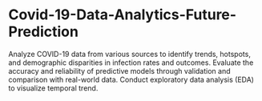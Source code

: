 # Covid-19-Data-Analytics-Future-Prediction
Analyze COVID-19 data from various sources to identify trends, hotspots, and demographic disparities in infection rates and outcomes. Evaluate the accuracy and reliability of predictive models through validation and comparison with real-world data. Conduct exploratory data analysis (EDA) to visualize temporal trend.
